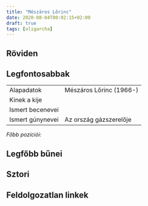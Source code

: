 ```yaml
---
title: "Mészáros Lőrinc"
date: 2020-08-04T00:02:15+02:00
draft: true
tags: [oligarcha]
---
```


## Röviden

## Legfontosabbak

|                           |                                                                    |
| :---                      | :----                                                              |
| Alapadatok                | Mészáros Lőrinc (1966-)                                            |
| Kinek a kije              |                                                                    |
| Ismert becenevei          |                                                                    |
| Ismert gúnynevei          | Az ország gázszerelője                                             |

*Főbb pozíciói:*


## Legfőbb bűnei

## Sztori

## Feldolgozatlan linkek
